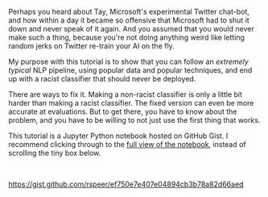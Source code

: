 <html><body><div class="cell border-box-sizing text_cell rendered"></div>

<div class="cell border-box-sizing text_cell rendered">
<div class="inner_cell">
<div class="text_cell_render border-box-sizing rendered_html">

Perhaps you heard about Tay, Microsoft's experimental Twitter chat-bot, and how within a day it became so offensive that Microsoft had to shut it down and never speak of it again. And you assumed that you would never make such a thing, because you're not doing anything weird like letting random jerks on Twitter re-train your AI on the fly.

My purpose with this tutorial is to show that you can follow an <em>extremely typical</em> NLP pipeline, using popular data and popular techniques, and end up with a racist classifier that should never be deployed.

There are ways to fix it. Making a non-racist classifier is only a little bit harder than making a racist classifier. The fixed version can even be more accurate at evaluations. But to get there, you have to know about the problem, and you have to be willing to not just use the first thing that works.

This tutorial is a Jupyter Python notebook hosted on GitHub Gist. I recommend clicking through to the <a href="https://gist.github.com/rspeer/ef750e7e407e04894cb3b78a82d66aed">full view of the notebook</a>, instead of scrolling the tiny box below.

 

https://gist.github.com/rspeer/ef750e7e407e04894cb3b78a82d66aed

</div>
</div>
</div></body></html>